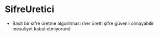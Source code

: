 # SifreUretici
- Basit bir sifre üretme algoritması (her üretti şifre güvenli olmayabilir mesuliyet kabul etmiyorum)
